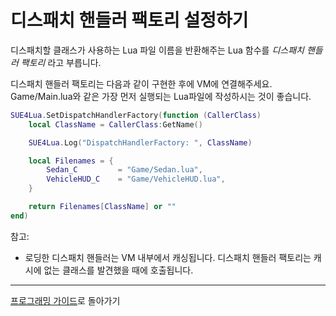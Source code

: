 
디스패치 핸들러 팩토리 설정하기
============================

디스패치할 클래스가 사용하는 Lua 파일 이름을 반환해주는 Lua 함수를 _디스패치 핸들러 팩토리_ 라고 부릅니다. 

디스패치 핸들러 팩토리는 다음과 같이 구현한 후에 VM에 연결해주세요. Game/Main.lua와 같은 가장 먼저 실행되는 Lua파일에 작성하시는 것이 좋습니다.
```lua
SUE4Lua.SetDispatchHandlerFactory(function (CallerClass)
    local ClassName = CallerClass:GetName()

    SUE4Lua.Log("DispatchHandlerFactory: ", ClassName)

    local Filenames = {
        Sedan_C         = "Game/Sedan.lua",
        VehicleHUD_C    = "Game/VehicleHUD.lua",
    }

    return Filenames[ClassName] or ""
end)
```

참고:
* 로딩한 디스패치 핸들러는 VM 내부에서 캐싱됩니다. 디스패치 핸들러 팩토리는 캐시에 없는 클래스를 발견했을 때에 호출됩니다. 

----------------------------------------------------
[프로그래밍 가이드](ProgrammingGuide_ko.md)로 돌아가기